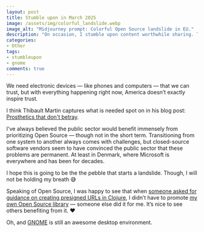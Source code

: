 ```yaml
---
layout: post
title: Stumble upon in March 2025
image: /assets/img/colorful_landslide.webp
image_alt: "Midjourney prompt: Colorful Open Source landslide in EU."
description: "On occasion, I stumble upon content worthwhile sharing. This round: A blog post from the GNOME community 🇪🇺"
categories:
- Other
tags:
- stumbleupon
- gnome
comments: true
---
```


We need electronic devices — like phones and computers — that we can trust,
but with everything happening right now, America doesn’t exactly inspire trust.

I think Thibault Martin captures what is needed spot on in his blog post:
[Prosthetics that don't betray][1].

I've always believed the public sector would benefit immensely
from prioritizing Open Source — though not in the short term.
Transitioning from one system to another always comes with challenges,
but closed-source software vendors seem to have convinced the public sector
that these problems are permanent.
At least in Denmark, where Microsoft is everywhere and has been for decades.

I hope this is going to be the the pebble that starts a landslide.
Though, I will not be holding my breath 😅

Speaking of Open Source, I was happy to see that
when [someone asked for guidance on creating presigned URLs in Clojure][2],
I didn’t have to promote [my own Open Source library][3]
— someone else did it for me.
It’s nice to see others benefiting from it. ♥️

Oh, and [GNOME][4] is still an awesome desktop environment.

[1]: https://ergaster.org/posts/2025/02/28-prosthetics-that-dont-betray/
[2]: https://app.slack.com/client/T03RZGPFR/C09N0H1RB
[3]: https://github.com/jacobemcken/aws-simple-sign
[4]: https://www.gnome.org/
